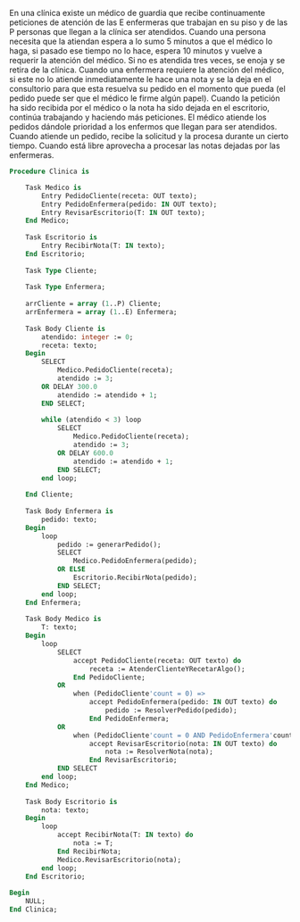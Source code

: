 En una clínica existe un médico de guardia que recibe continuamente peticiones de
atención de las E enfermeras que trabajan en su piso y de las P personas que llegan a la
clínica ser atendidos.
Cuando una persona necesita que la atiendan espera a lo sumo 5 minutos a que el médico lo
haga, si pasado ese tiempo no lo hace, espera 10 minutos y vuelve a requerir la atención del
médico. Si no es atendida tres veces, se enoja y se retira de la clínica.
Cuando una enfermera requiere la atención del médico, si este no lo atiende inmediatamente
le hace una nota y se la deja en el consultorio para que esta resuelva su pedido en el
momento que pueda (el pedido puede ser que el médico le firme algún papel). Cuando la
petición ha sido recibida por el médico o la nota ha sido dejada en el escritorio, continúa
trabajando y haciendo más peticiones.
El médico atiende los pedidos dándole prioridad a los enfermos que llegan para ser atendidos.
Cuando atiende un pedido, recibe la solicitud y la procesa durante un cierto tiempo. Cuando
está libre aprovecha a procesar las notas dejadas por las enfermeras.

```Pascal
Procedure Clinica is

	Task Medico is
		Entry PedidoCliente(receta: OUT texto);
		Entry PedidoEnfermera(pedido: IN OUT texto);
		Entry RevisarEscritorio(T: IN OUT texto);
	End Medico;
	
	Task Escritorio is
		Entry RecibirNota(T: IN texto);
	End Escritorio;
	
	Task Type Cliente;
	
	Task Type Enfermera;
	
	arrCliente = array (1..P) Cliente;
	arrEnfermera = array (1..E) Enfermera;
	
	Task Body Cliente is
		atendido: integer := 0;
		receta: texto;
	Begin
		SELECT 
			Medico.PedidoCliente(receta);
			atendido := 3;
		OR DELAY 300.0
			atendido := atendido + 1;
		END SELECT;
		
		while (atendido < 3) loop
			SELECT
				Medico.PedidoCliente(receta);
				atendido := 3;
			OR DELAY 600.0
				atendido := atendido + 1;
			END SELECT;
		end loop;
		
	End Cliente;
	
	Task Body Enfermera is
		pedido: texto;
	Begin
		loop
			pedido := generarPedido();
			SELECT
				Medico.PedidoEnfermera(pedido);
			OR ELSE
				Escritorio.RecibirNota(pedido);
			END SELECT;
		end loop;
	End Enfermera;
	
	Task Body Medico is
		T: texto;
	Begin
		loop
			SELECT
				accept PedidoCliente(receta: OUT texto) do
					receta := AtenderClienteYRecetarAlgo();
				End PedidoCliente;
			OR
				when (PedidoCliente'count = 0) =>
					accept PedidoEnfermera(pedido: IN OUT texto) do
						pedido := ResolverPedido(pedido);
					End PedidoEnfermera;
			OR
				when (PedidoCliente'count = 0 AND PedidoEnfermera'count = 0) =>
					accept RevisarEscritorio(nota: IN OUT texto) do
						nota := ResolverNota(nota);
					End RevisarEscritorio;
			END SELECT
		end loop;
	End Medico;
	
	Task Body Escritorio is
		nota: texto;
	Begin
		loop
			accept RecibirNota(T: IN texto) do
				nota := T;
			End RecibirNota;
			Medico.RevisarEscritorio(nota);
		end loop;
	End Escritorio;
	
Begin
	NULL;
End Clinica;
```
